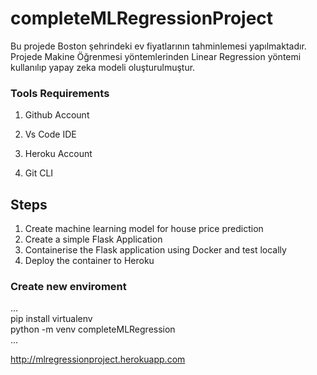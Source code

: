 # completeMLRegressionProject
 Bu projede Boston şehrindeki ev fiyatlarının tahminlemesi yapılmaktadır. <br />
 Projede Makine Öğrenmesi yöntemlerinden Linear Regression yöntemi kullanılıp yapay zeka modeli oluşturulmuştur.<br />




### Tools Requirements
1. Github Account

2. Vs Code IDE

3. Heroku Account

4. Git CLI

## Steps
1.  Create machine learning model for house price prediction
2.  Create a simple Flask Application
3.  Containerise the Flask application using Docker and test locally
4.  Deploy the container to Heroku


### Create new enviroment
...<br />
 pip install virtualenv <br />
 python -m venv completeMLRegression <br />
...


http://mlregressionproject.herokuapp.com

